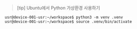 
> [tip] Ubuntu에서 Python 가상환경 사용하기

```
usr@device-001-usr:~/workspace$ python3 -m venv .venv
usr@device-001-usr:~/workspace$ source .venv/bin/activate
```